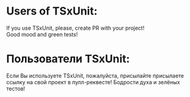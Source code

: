 # Users of TSxUnit: 

If you use TSxUnit, please, create PR with your project!  
Good mood and green tests!

# Пользователи TSxUnit: 

Если Вы используете TSxUnit, пожалуйста, присылайте присылаете ссылку на свой проект в пулл-реквесте!
Бодрости духа и зелёных тестов! 

 